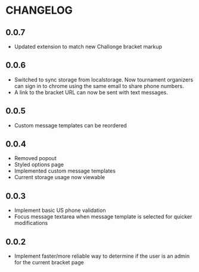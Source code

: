 CHANGELOG
=========

0.0.7
-----

* Updated extension to match new Challonge bracket markup

0.0.6
-----

* Switched to sync storage from localstorage. Now tournament organizers can sign
  in to chrome using the same email to share phone numbers.
* A link to the bracket URL can now be sent with text messages.

0.0.5
-----

* Custom message templates can be reordered

0.0.4
-----

* Removed popout
* Styled options page
* Implemented custom message templates
* Current storage usage now viewable

0.0.3
-----

* Implement basic US phone validation
* Focus message textarea when message template is selected for quicker
modifications

0.0.2
-----

* Implement faster/more reliable way to determine if the user is an admin for
the current bracket page
